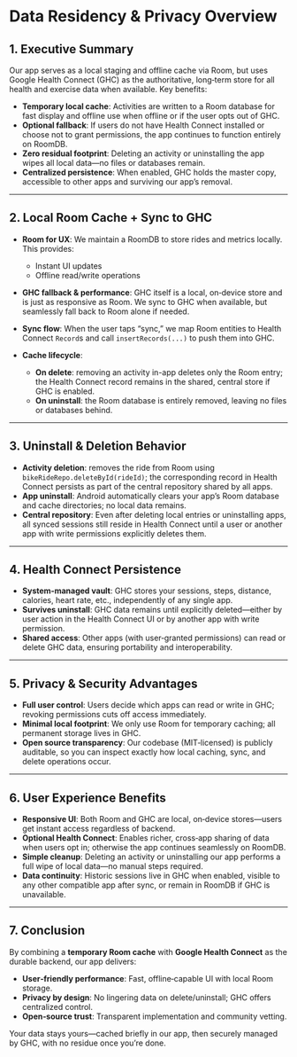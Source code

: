 # Data Residency & Privacy Overview

## 1. Executive Summary

Our app serves as a local staging and offline cache via Room, but uses Google Health Connect (GHC) as the authoritative, long‑term store for all health and exercise data when available. Key benefits:

* **Temporary local cache**: Activities are written to a Room database for fast display and offline use when offline or if the user opts out of GHC.
* **Optional fallback**: If users do not have Health Connect installed or choose not to grant permissions, the app continues to function entirely on RoomDB.
* **Zero residual footprint**: Deleting an activity or uninstalling the app wipes all local data—no files or databases remain.
* **Centralized persistence**: When enabled, GHC holds the master copy, accessible to other apps and surviving our app’s removal.

---

## 2. Local Room Cache + Sync to GHC

* **Room for UX**: We maintain a RoomDB to store rides and metrics locally. This provides:

    * Instant UI updates
    * Offline read/write operations
* **GHC fallback & performance**: GHC itself is a local, on‑device store and is just as responsive as Room. We sync to GHC when available, but seamlessly fall back to Room alone if needed.
* **Sync flow**: When the user taps “sync,” we map Room entities to Health Connect `Record`s and call `insertRecords(...)` to push them into GHC.
* **Cache lifecycle**:

    * **On delete**: removing an activity in-app deletes only the Room entry; the Health Connect record remains in the shared, central store if GHC is enabled.
    * **On uninstall**: the Room database is entirely removed, leaving no files or databases behind.

---

## 3. Uninstall & Deletion Behavior

* **Activity deletion**: removes the ride from Room using `bikeRideRepo.deleteById(rideId)`; the corresponding record in Health Connect persists as part of the central repository shared by all apps.
* **App uninstall**: Android automatically clears your app’s Room database and cache directories; no local data remains.
* **Central repository**: Even after deleting local entries or uninstalling apps, all synced sessions still reside in Health Connect until a user or another app with write permissions explicitly deletes them.

---

## 4. Health Connect Persistence

* **System‑managed vault**: GHC stores your sessions, steps, distance, calories, heart rate, etc., independently of any single app.
* **Survives uninstall**: GHC data remains until explicitly deleted—either by user action in the Health Connect UI or by another app with write permission.
* **Shared access**: Other apps (with user‑granted permissions) can read or delete GHC data, ensuring portability and interoperability.

---

## 5. Privacy & Security Advantages

* **Full user control**: Users decide which apps can read or write in GHC; revoking permissions cuts off access immediately.
* **Minimal local footprint**: We only use Room for temporary caching; all permanent storage lives in GHC.
* **Open source transparency**: Our codebase (MIT‑licensed) is publicly auditable, so you can inspect exactly how local caching, sync, and delete operations occur.

---

## 6. User Experience Benefits

* **Responsive UI**: Both Room and GHC are local, on‑device stores—users get instant access regardless of backend.
* **Optional Health Connect**: Enables richer, cross‑app sharing of data when users opt in; otherwise the app continues seamlessly on RoomDB.
* **Simple cleanup**: Deleting an activity or uninstalling our app performs a full wipe of local data—no manual steps required.
* **Data continuity**: Historic sessions live in GHC when enabled, visible to any other compatible app after sync, or remain in RoomDB if GHC is unavailable.

---

## 7. Conclusion

By combining a **temporary Room cache** with **Google Health Connect** as the durable backend, our app delivers:

* **User‑friendly performance**: Fast, offline‑capable UI with local Room storage.
* **Privacy by design**: No lingering data on delete/uninstall; GHC offers centralized control.
* **Open‑source trust**: Transparent implementation and community vetting.

Your data stays yours—cached briefly in our app, then securely managed by GHC, with no residue once you’re done.
